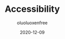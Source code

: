 ---
author: oluoluoxenfree
coauthor: at_fresh_dev
date: 2020-12-09
publisher: httparchive
tags:
  - studies
  - accessibility
target_url: https://almanac.httparchive.org/en/2020/accessibility
title: Accessibility
---
